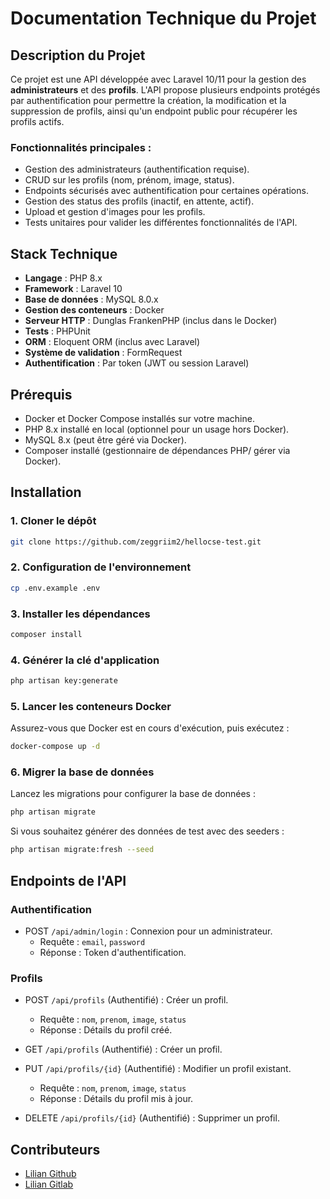 # Documentation Technique du Projet

## Description du Projet

Ce projet est une API développée avec Laravel 10/11 pour la gestion des **administrateurs** et des **profils**. L'API propose plusieurs endpoints protégés par authentification pour permettre la création, la modification et la suppression de profils, ainsi qu'un endpoint public pour récupérer les profils actifs.

### Fonctionnalités principales :
- Gestion des administrateurs (authentification requise).
- CRUD sur les profils (nom, prénom, image, status).
- Endpoints sécurisés avec authentification pour certaines opérations.
- Gestion des status des profils (inactif, en attente, actif).
- Upload et gestion d'images pour les profils.
- Tests unitaires pour valider les différentes fonctionnalités de l'API.

## Stack Technique

- **Langage** : PHP 8.x
- **Framework** : Laravel 10
- **Base de données** : MySQL 8.0.x
- **Gestion des conteneurs** : Docker
- **Serveur HTTP** : Dunglas FrankenPHP (inclus dans le Docker)
- **Tests** : PHPUnit
- **ORM** : Eloquent ORM (inclus avec Laravel)
- **Système de validation** : FormRequest
- **Authentification** : Par token (JWT ou session Laravel)

## Prérequis

- Docker et Docker Compose installés sur votre machine.
- PHP 8.x installé en local (optionnel pour un usage hors Docker).
- MySQL 8.x (peut être géré via Docker).
- Composer installé (gestionnaire de dépendances PHP/ gérer via Docker).

## Installation

### 1. Cloner le dépôt

```bash
git clone https://github.com/zeggriim2/hellocse-test.git
```
### 2. Configuration de l'environnement

```bash
cp .env.example .env
```

### 3. Installer les dépendances

```bash
composer install
```

### 4. Générer la clé d'application

```bash
php artisan key:generate
```

### 5. Lancer les conteneurs Docker
Assurez-vous que Docker est en cours d'exécution, puis exécutez :
```bash
docker-compose up -d
```

### 6. Migrer la base de données
Lancez les migrations pour configurer la base de données :
```bash
php artisan migrate
```

Si vous souhaitez générer des données de test avec des seeders :
```bash
php artisan migrate:fresh --seed
```

## Endpoints de l'API

### Authentification
* POST ```/api/admin/login``` : Connexion pour un administrateur.
    * Requête : ```email```, ```password```
    * Réponse : Token d'authentification.

### Profils
* POST ```/api/profils``` (Authentifié) : Créer un profil.
  * Requête : ```nom```, ```prenom```, ```image```, ```status```
  * Réponse : Détails du profil créé.


* GET ```/api/profils``` (Authentifié) : Créer un profil.
* PUT ```/api/profils/{id}``` (Authentifié) : Modifier un profil existant.
    * Requête : ```nom```, ```prenom```, ```image```, ```status```
    * Réponse : Détails du profil mis à jour.

* DELETE ```/api/profils/{id}``` (Authentifié) : Supprimer un profil.


## Contributeurs
- [Lilian Github](#https://github.com/zeggriim2)
- [Lilian Gitlab](#https://gitlab.com/zeggriim1)
